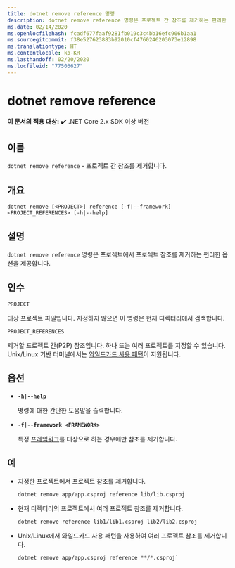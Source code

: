 ```yaml
---
title: dotnet remove reference 명령
description: dotnet remove reference 명령은 프로젝트 간 참조를 제거하는 편리한 옵션을 제공합니다.
ms.date: 02/14/2020
ms.openlocfilehash: fcadf677faaf9281fb019c3c4bb16efc906b1aa1
ms.sourcegitcommit: f38e527623883b92010cf4760246203073e12898
ms.translationtype: HT
ms.contentlocale: ko-KR
ms.lasthandoff: 02/20/2020
ms.locfileid: "77503627"
---
```

# <a name="dotnet-remove-reference"></a>dotnet remove reference

**이 문서의 적용 대상:** ✔️ .NET Core 2.x SDK 이상 버전

## <a name="name"></a>이름

`dotnet remove reference` - 프로젝트 간 참조를 제거합니다.

## <a name="synopsis"></a>개요

```dotnetcli
dotnet remove [<PROJECT>] reference [-f|--framework] <PROJECT_REFERENCES> [-h|--help]
```

## <a name="description"></a>설명

`dotnet remove reference` 명령은 프로젝트에서 프로젝트 참조를 제거하는 편리한 옵션을 제공합니다.

## <a name="arguments"></a>인수

`PROJECT`

대상 프로젝트 파일입니다. 지정하지 않으면 이 명령은 현재 디렉터리에서 검색합니다.

`PROJECT_REFERENCES`

제거할 프로젝트 간(P2P) 참조입니다. 하나 또는 여러 프로젝트를 지정할 수 있습니다. Unix/Linux 기반 터미널에서는 [와일드카드 사용 패턴](https://en.wikipedia.org/wiki/Glob_(programming))이 지원됩니다.

## <a name="options"></a>옵션

- **`-h|--help`**

  명령에 대한 간단한 도움말을 출력합니다.

- **`-f|--framework <FRAMEWORK>`**

  특정 [프레임워크](../../standard/frameworks.md)를 대상으로 하는 경우에만 참조를 제거합니다.

## <a name="examples"></a>예

- 지정한 프로젝트에서 프로젝트 참조를 제거합니다.

  ```dotnetcli
  dotnet remove app/app.csproj reference lib/lib.csproj
  ```

- 현재 디렉터리의 프로젝트에서 여러 프로젝트 참조를 제거합니다.

  ```dotnetcli
  dotnet remove reference lib1/lib1.csproj lib2/lib2.csproj
  ```

- Unix/Linux에서 와일드카드 사용 패턴을 사용하여 여러 프로젝트 참조를 제거합니다.

  ```dotnetcli
  dotnet remove app/app.csproj reference **/*.csproj`
  ```
